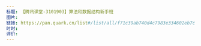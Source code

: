 ```yaml
---
标题: 【腾讯课堂-3101903】算法和数据结构新手班
图片: 
链接: https://pan.quark.cn/list#/list/all/f71c39ab740d4c7983e334602eb7cc21-%E6%9D%A5%E8%87%AA%EF%BC%9A%E5%88%86%E4%BA%AB/85b672d85f614c9a871a9c6f1e282cd0-%E3%80%90%E8%85%BE%E8%AE%AF%E8%AF%BE%E5%A0%82*1013101903%E3%80%91%E7%AE%97%E6%B3%95%E5%92%8C%E6%95%B0%E6%8D%AE%E7%BB%93%E6%9E%84%E6%96%B0%E6%89%8B%E7%8F%AD
时时: 
评价:
---
```


